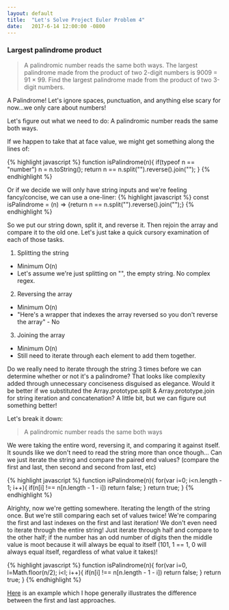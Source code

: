 ```yaml
---
layout: default
title:  "Let's Solve Project Euler Problem 4"
date:   2017-6-14 12:00:00 -0800
---
```

### Largest palindrome product
>A palindromic number reads the same both ways. The largest palindrome made from the product of two 2-digit numbers is 9009 = 91 × 99.
Find the largest palindrome made from the product of two 3-digit numbers.

A Palindrome! Let's ignore spaces, punctuation, and anything else scary for now...we only care about numbers!

Let's figure out what we need to do: A palindromic number reads the same both ways.

If we happen to take that at face value, we might get something along the lines of:

{% highlight javascript %}
  function isPalindrome(n){
    if(typeof n == "number")
      n = n.toString();
    return n == n.split("").reverse().join("");
  }
{% endhighlight %}

Or if we decide we will only have string inputs and we're feeling fancy/concise, we can use a one-liner:
{% highlight javascript %}
  const isPalindrome = (n) => {return n == n.split("").reverse().join("");}
{% endhighlight %}

So we put our string down, split it, and reverse it. Then rejoin the array and compare it to the old one.
Let's just take a quick cursory examination of each of those tasks.

1. Splitting the string
  * Minimum O(n)
  * Let's assume we're just splitting on "", the empty string. No complex regex.
2. Reversing the array
  * Minimum O(n)
  * "Here's a wrapper that indexes the array reversed so you don't reverse the array" - No
3. Joining the array
  * Minimum O(n)
  * Still need to iterate through each element to add them together.

Do we really need to iterate through the string 3 times before we can determine whether or not it's a palindrome?
That looks like complexity added through unnecessary conciseness disguised as elegance. Would it be better if we substituted the Array.prototype.split & Array.prototype.join for string iteration and concatenation? A little bit, but we can figure out something better!

Let's break it down:

>A palindromic number reads the same both ways

We were taking the entire word, reversing it, and comparing it against itself.
It sounds like we don't need to read the string more than once though...
Can we just iterate the string and compare the paired end values? (compare the first and last, then second and second from last, etc)

{% highlight javascript %}
  function isPalindrome(n){
    for(var i=0; i<n.length - 1; i++){
      if(n[i] !== n[n.length - 1 - i])
        return false;
    }
    return true;
  }
{% endhighlight %}

Alrighty, now we're getting somewhere. Iterating the length of the string once. But we're still comparing each set of values twice! We're comparing the first and last indexes on the first and last iteration! We don't even need to iterate through the entire string! Just iterate through half and compare to the other half; if the number has an odd number of digits then the middle value is moot because it will always be equal to itself (101, 1 == 1, 0 will always equal itself, regardless of what value it takes)!

{% highlight javascript %}
  function isPalindrome(n){
    for(var i=0, l=Math.floor(n/2); i<l; i++){
      if(n[i] !== n[n.length - 1 - i])
        return false;
    }
    return true;
  }
{% endhighlight %}

[Here](https://hodrobond.github.io/project-euler/docs/0001_0010/0004.html) is an example which I hope generally illustrates the difference between the first and last approaches.
